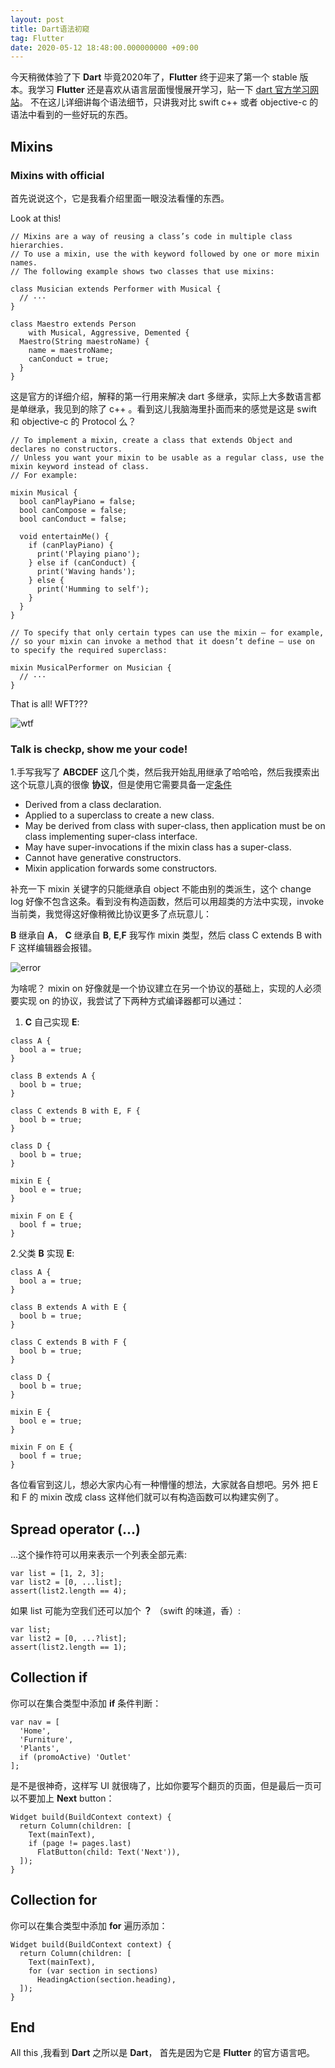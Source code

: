 ```yaml
---
layout: post
title: Dart语法初窥
tag: Flutter
date: 2020-05-12 18:48:00.000000000 +09:00
---
```


今天稍微体验了下 **Dart** 毕竟2020年了，**Flutter** 终于迎来了第一个 stable 版本。我学习 **Flutter** 还是喜欢从语言层面慢慢展开学习，贴一下 [dart 官方学习网站](https://dart.dev/guides)。
不在这儿详细讲每个语法细节，只讲我对比 swift c++ 或者 objective-c 的语法中看到的一些好玩的东西。

## Mixins
###  Mixins with official

首先说说这个，它是我看介绍里面一眼没法看懂的东西。

Look at this!

```
// Mixins are a way of reusing a class’s code in multiple class hierarchies.
// To use a mixin, use the with keyword followed by one or more mixin names. 
// The following example shows two classes that use mixins:

class Musician extends Performer with Musical {
  // ···
}

class Maestro extends Person
    with Musical, Aggressive, Demented {
  Maestro(String maestroName) {
    name = maestroName;
    canConduct = true;
  }
}

```

这是官方的详细介绍，解释的第一行用来解决 dart 多继承，实际上大多数语言都是单继承，我见到的除了 c++ 。看到这儿我脑海里扑面而来的感觉是这是 swift 和 objective-c 的 Protocol 么？

```
// To implement a mixin, create a class that extends Object and declares no constructors. 
// Unless you want your mixin to be usable as a regular class, use the mixin keyword instead of class. 
// For example:

mixin Musical {
  bool canPlayPiano = false;
  bool canCompose = false;
  bool canConduct = false;

  void entertainMe() {
    if (canPlayPiano) {
      print('Playing piano');
    } else if (canConduct) {
      print('Waving hands');
    } else {
      print('Humming to self');
    }
  }
}

// To specify that only certain types can use the mixin — for example, 
// so your mixin can invoke a method that it doesn’t define — use on to specify the required superclass:

mixin MusicalPerformer on Musician {
  // ···
}

```

That is all! WFT???

![wtf](/assets/common/wtf.jpg)

### Talk is checkp, show me your code!

1.手写我写了 **ABCDEF** 这几个类，然后我开始乱用继承了哈哈哈，然后我摸索出这个玩意儿真的很像 **协议**，但是使用它需要具备一定[条件](https://github.com/dart-lang/language/blob/master/accepted/2.1/super-mixins/feature-specification.md#dart-2-mixin-declarations)


- Derived from a class declaration.
- Applied to a superclass to create a new class.
- May be derived from class with super-class, then application must be on class implementing super-class interface.
- May have super-invocations if the mixin class has a super-class.
- Cannot have generative constructors.
- Mixin application forwards some constructors.

补充一下 mixin 关键字的只能继承自 object 不能由别的类派生，这个 change log 好像不包含这条。看到没有构造函数，然后可以用超类的方法中实现，invoke 当前类，我觉得这好像稍微比协议更多了点玩意儿：

**B** 继承自 **A**， **C** 继承自 **B**, **E**,**F** 我写作 mixin 类型，然后 class C extends B with F 这样编辑器会报错。

![error](/assets/dart/mixinError.png)

为啥呢？ mixin on 好像就是一个协议建立在另一个协议的基础上，实现的人必须要实现 on 的协议，我尝试了下两种方式编译器都可以通过：

1. **C** 自己实现 **E**:

```
class A {
  bool a = true;
}

class B extends A {
  bool b = true;
}

class C extends B with E, F {
  bool b = true;
}

class D {
  bool b = true;
}

mixin E {
  bool e = true;
}

mixin F on E {
  bool f = true;
}
```

2.父类 **B** 实现 **E**:
```
class A {
  bool a = true;
}

class B extends A with E {
  bool b = true;
}

class C extends B with F {
  bool b = true;
}

class D {
  bool b = true;
}

mixin E {
  bool e = true;
}

mixin F on E {
  bool f = true;
}

```

各位看官到这儿，想必大家内心有一种懵懂的想法，大家就各自想吧。另外 把 E 和 F 的 mixin 改成 class 这样他们就可以有构造函数可以构建实例了。

## Spread operator (...) 

...这个操作符可以用来表示一个列表全部元素:

```
var list = [1, 2, 3];
var list2 = [0, ...list];
assert(list2.length == 4);
```

如果 list 可能为空我们还可以加个 **？** （swift 的味道，香）:

```
var list;
var list2 = [0, ...?list];
assert(list2.length == 1);
```

## Collection if

你可以在集合类型中添加 **if** 条件判断：

```
var nav = [
  'Home',
  'Furniture',
  'Plants',
  if (promoActive) 'Outlet'
];
```

是不是很神奇，这样写 UI 就很嗨了，比如你要写个翻页的页面，但是最后一页可以不要加上 **Next** button：

```
Widget build(BuildContext context) {
  return Column(children: [
    Text(mainText),
    if (page != pages.last)
      FlatButton(child: Text('Next')),
  ]);
}
```

## Collection for

你可以在集合类型中添加 **for** 遍历添加：

```
Widget build(BuildContext context) {
  return Column(children: [
    Text(mainText),
    for (var section in sections)
      HeadingAction(section.heading),
  ]);
}
```

## End

All this ,我看到 **Dart** 之所以是 **Dart**， 首先是因为它是 **Flutter** 的官方语言吧。